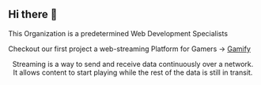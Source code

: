 ## Hi there 👋

This Organization is a predetermined Web Development Specialists


Checkout our first project a web-streaming Platform for Gamers → [Gamify](https://github.com/Aristeia-ynov/gamify.git)


<p align="center">Streaming is a way to send and receive data continuously over a network.
  <br /> 
It allows content to start playing while the rest of the data is still in transit.
</p>

<!--

**Here are some ideas to get you started:**

🙋‍♀️ A short introduction - what is your organization all about?
🌈 Contribution guidelines - how can the community get involved?
👩‍💻 Useful resources - where can the community find your docs? Is there anything else the community should know?
🍿 Fun facts - what does your team eat for breakfast?
🧙 Remember, you can do mighty things with the power of [Markdown](https://docs.github.com/github/writing-on-github/getting-started-with-writing-and-formatting-on-github/basic-writing-and-formatting-syntax)
-->
